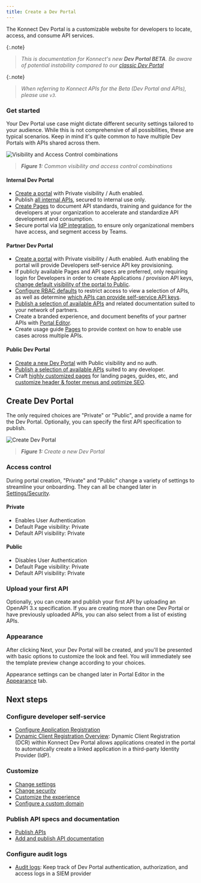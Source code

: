 ```yaml
---
title: Create a Dev Portal
---
```


The Konnect Dev Portal is a customizable website for developers to locate, access, and consume API services.

{:.note}
> *This is documentation for Konnect's new **Dev Portal BETA**. Be aware of potential instability compared to our [classic Dev Portal](/konnect/dev-portal)*

{:.note}
> *When referring to Konnect APIs for the Beta (Dev Portal and APIs), please use `v3`.*

### Get started

Your Dev Portal use case might dictate different security settings tailored to your audience. While this is not comprehensive of all possibilities, these are typical scenarios. Keep in mind it's quite common to have multiple Dev Portals with APIs shared across them.

![Visibility and Access Control combinations](/assets/images/products/konnect/dev-portal-v3/visibility-access-combinations.png)
> ***Figure 1:** Common visibility and access control combinations*

#### Internal Dev Portal

* [Create a portal](#create-dev-portal) with Private visibility / Auth enabled.
* Publish [all internal APIs](/dev-portal/apis/index), secured to internal use only.
* [Create Pages](/dev-portal/portals/customization/portal-editor) to document API standards, training and guidance for the developers at your organization to accelerate and standardize API development and consumption.
* Secure portal via [IdP integration](/dev-portal/portals/settings/security#identity-providers), to ensure only organizational members have access, and segment access by Teams.

#### Partner Dev Portal

* [Create a portal](#create-dev-portal) with Private visibility / Auth enabled. Auth enabling the portal will provide Developers self-service API key provisioning.
* If publicly available Pages and API specs are preferred, only requiring login for Developers in order to create Applications / provision API keys, [change default visibility of the portal to Public](/dev-portal/portals/settings/security#default-visibility).
* [Configure RBAC defaults](/dev-portal/portals/settings/security#role-based-access-control) to restrict access to view a selection of APIs, as well as determine [which APIs can provide self-service API keys](/dev-portal/apis/).
* [Publish a selection of available APIs](/dev-portal/apis/) and related documentation suited to your network of partners.
* Create a branded experience, and document benefits of your partner APIs with [Portal Editor](/dev-portal/portals/customization/portal-editor).
* Create usage guide [Pages](/dev-portal/portals/customization/portal-editor) to provide context on how to enable use cases across multiple APIs.

#### Public Dev Portal

* [Create a new Dev Portal](#create-dev-portal) with Public visibility and no auth.
* [Publish a selection of available APIs](/dev-portal/apis/index) suited to any developer.
* Craft [highly customized pages](/dev-portal/portals/customization/portal-editor) for landing pages, guides, etc, and [customize header & footer menus and optimize SEO](/dev-portal/portals/customization/appearance/).

## Create Dev Portal

The only required choices are "Private" or "Public", and provide a name for the Dev Portal. Optionally, you can specify the first API specification to publish.

![Create Dev Portal](/assets/images/products/konnect/dev-portal-v3/create-portal.png)
> ***Figure 1:** Create a new Dev Portal*

### Access control

During portal creation, "Private" and "Public" change a variety of settings to streamline your onboarding. They can all be changed later in [Settings/Security](/dev-portal/portals/settings/security).

#### Private

* Enables User Authentication
* Default Page visibility: Private
* Default API visibility: Private

<!-- If default page and api visibility are indeed the same for these two, we should positively assert this here and maybe provide some context why they're the same -->

#### Public

* Disables User Authentication
* Default Page visibility: Private
* Default API visibility: Private

### Upload your first API

Optionally, you can create and publish your first API by uploading an OpenAPI 3.x specification. If you are creating more than one Dev Portal or have previously uploaded APIs, you can also select from a list of existing APIs.

### Appearance

After clicking Next, your Dev Portal will be created, and you'll be presented with basic options to customize the look and feel. You will immediately see the template preview change according to your choices.

Appearance settings can be changed later in Portal Editor in the [Appearance](/dev-portal/portals/customization/appearance/) tab.

## Next steps

### Configure developer self-service

* [Configure Application Registration](/dev-portal/app-reg/)
* [Dynamic Client Registration Overview](/dev-portal/app-reg/auth-strategies/oidc/dynamic-client-registration/): Dynamic Client Registration (DCR) within Konnect Dev Portal allows applications created in the portal to automatically create a linked application in a third-party Identity Provider (IdP).

### Customize

* [Change settings](/dev-portal/portals/settings/general)
* [Change security](/dev-portal/portals/settings/security)
* [Customize the experience](/dev-portal/portals/customization/appearance/)
* [Configure a custom domain](/dev-portal/portals/settings/custom-domains/)

### Publish API specs and documentation

* [Publish APIs](/dev-portal/apis/)
* [Add and publish API documentation](/dev-portal/apis/docs)

### Configure audit logs

* [Audit logs](/dev-portal/portals/audit-logs): Keep track of Dev Portal authentication, authorization, and access logs in a SIEM provider
